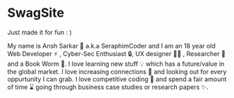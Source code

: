 # SwagSite
Just made it for fun : )

My name is Ansh Sarkar 🙋 a.k.a SeraphimCoder and I am an 18 year old Web Developer ⚡ , Cyber-Sec Enthusiast 🔒, UX designer 🧑‍🎨 , Researcher 🔬 and a Book Worm 📖. I love learning new stuff 💡 which has a future/value in the global market. I love increasing connections 👬 and looking out for every oppurtunity I can grab. I love competitive coding 🔱 and spend a fair amount of time ⌛ going through business case studies or research papers ✨.
